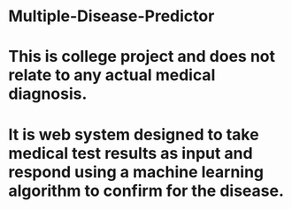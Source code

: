 # Multiple-Disease-Predictor
# This is college project and does not relate  to any actual medical diagnosis. 
# It is web system designed to take medical test results as input and respond using a machine learning algorithm to confirm for the disease. 
